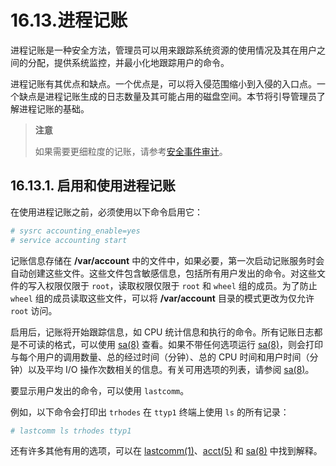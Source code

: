 # 16.13.进程记账

进程记账是一种安全方法，管理员可以用来跟踪系统资源的使用情况及其在用户之间的分配，提供系统监控，并最小化地跟踪用户的命令。

进程记账有其优点和缺点。一个优点是，可以将入侵范围缩小到入侵的入口点。一个缺点是进程记账生成的日志数量及其可能占用的磁盘空间。本节将引导管理员了解进程记账的基础。

>**注意**
>
>如果需要更细粒度的记账，请参考[安全事件审计](https://docs.freebsd.org/en/books/handbook/audit/#audit)。

## 16.13.1. 启用和使用进程记账

在使用进程记账之前，必须使用以下命令启用它：

```sh
# sysrc accounting_enable=yes
# service accounting start
```

记账信息存储在 **/var/account** 中的文件中，如果必要，第一次启动记账服务时会自动创建这些文件。这些文件包含敏感信息，包括所有用户发出的命令。对这些文件的写入权限仅限于 `root`，读取权限仅限于 `root` 和 `wheel` 组的成员。为了防止 `wheel` 组的成员读取这些文件，可以将 **/var/account** 目录的模式更改为仅允许 `root` 访问。

启用后，记账将开始跟踪信息，如 CPU 统计信息和执行的命令。所有记账日志都是不可读的格式，可以使用 [sa(8)](https://man.freebsd.org/cgi/man.cgi?query=sa&sektion=8&format=html) 查看。如果不带任何选项运行 [sa(8)](https://man.freebsd.org/cgi/man.cgi?query=sa&sektion=8&format=html)，则会打印与每个用户的调用数量、总的经过时间（分钟）、总的 CPU 时间和用户时间（分钟）以及平均 I/O 操作次数相关的信息。有关可用选项的列表，请参阅 [sa(8)](https://man.freebsd.org/cgi/man.cgi?query=sa&sektion=8&format=html)。

要显示用户发出的命令，可以使用 `lastcomm`。

例如，以下命令会打印出 `trhodes` 在 `ttyp1` 终端上使用 `ls` 的所有记录：

```sh
# lastcomm ls trhodes ttyp1
```

还有许多其他有用的选项，可以在 [lastcomm(1)](https://man.freebsd.org/cgi/man.cgi?query=lastcomm&sektion=1&format=html)、[acct(5)](https://man.freebsd.org/cgi/man.cgi?query=acct&sektion=5&format=html) 和 [sa(8)](https://man.freebsd.org/cgi/man.cgi?query=sa&sektion=8&format=html) 中找到解释。
